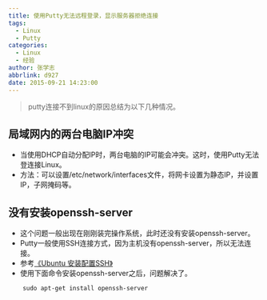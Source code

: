 ```yaml
---
title: 使用Putty无法远程登录，显示服务器拒绝连接
tags:
  - Linux
  - Putty
categories:
  - Linux
  - 经验
author: 张学志
abbrlink: d927
date: 2015-09-21 14:23:00
---
```





> putty连接不到linux的原因总结为以下几种情况。

## **局域网内的两台电脑IP冲突**
* 当使用DHCP自动分配IP时，两台电脑的IP可能会冲突。这时，使用Putty无法登连接Linux。
* 方法：可以设置/etc/network/interfaces文件，将网卡设置为静态IP，并设置IP，子网掩码等。
    
## **没有安装openssh-server**
<!-- more -->
* 这个问题一般出现在刚刚装完操作系统，此时还没有安装openssh-server。
* Putty一般使用SSH连接方式，因为主机没有openssh-server，所以无法连接。
* 参考[《Ubuntu 安装配置SSH》](http://www.linuxidc.com/Linux/2015-01/112045.htm)
*	使用下面命令安装openssh-server之后，问题解决了。

```
    sudo apt-get install openssh-server
```